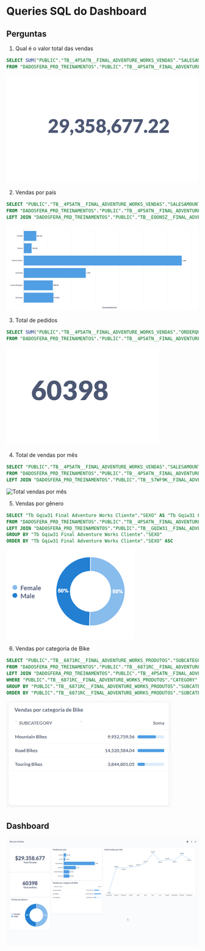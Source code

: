 # Queries SQL do Dashboard

## Perguntas 

1. Qual é o valor total das vendas

``` sql
SELECT SUM("PUBLIC"."TB__4P5ATN__FINAL_ADVENTURE_WORKS_VENDAS"."SALESAMOUNT") AS "sum"
FROM "DADOSFERA_PRD_TREINAMENTOS"."PUBLIC"."TB__4P5ATN__FINAL_ADVENTURE_WORKS_VENDAS"
```

![Total de vendas](prints/totalvendas.png)

2. Vendas por país

``` sql
SELECT "PUBLIC"."TB__4P5ATN__FINAL_ADVENTURE_WORKS_VENDAS"."SALESAMOUNT" AS "SALESAMOUNT", "Tb Eoon5z Final Adventure Works Localizacao"."PAIS" AS "Tb Eoon5z Final Adventure Works Localizacao__PAIS"
FROM "DADOSFERA_PRD_TREINAMENTOS"."PUBLIC"."TB__4P5ATN__FINAL_ADVENTURE_WORKS_VENDAS"
LEFT JOIN "DADOSFERA_PRD_TREINAMENTOS"."PUBLIC"."TB__EOON5Z__FINAL_ADVENTURE_WORKS_LOCALIZACAO" AS "Tb Eoon5z Final Adventure Works Localizacao" ON "PUBLIC"."TB__4P5ATN__FINAL_ADVENTURE_WORKS_VENDAS"."SALESTERRITORYKEY" = "Tb Eoon5z Final Adventure Works Localizacao"."SALESTERRITORYKEY"
```

![Vendas por países](prints/vendas-pais.png)

3. Total de pedidos

```sql
SELECT SUM("PUBLIC"."TB__4P5ATN__FINAL_ADVENTURE_WORKS_VENDAS"."ORDERQUANTITY") AS "sum"
FROM "DADOSFERA_PRD_TREINAMENTOS"."PUBLIC"."TB__4P5ATN__FINAL_ADVENTURE_WORKS_VENDAS"
```

![total pedidos](prints/totalpedidos.png)

4. Total de vendas por mês

```sql
SELECT "PUBLIC"."TB__4P5ATN__FINAL_ADVENTURE_WORKS_VENDAS"."SALESAMOUNT" AS "SALESAMOUNT", "Tb 57wf9k Final Adventure Works Data"."MES" AS "Tb 57wf9k Final Adventure Works Data__MES"
FROM "DADOSFERA_PRD_TREINAMENTOS"."PUBLIC"."TB__4P5ATN__FINAL_ADVENTURE_WORKS_VENDAS"
LEFT JOIN "DADOSFERA_PRD_TREINAMENTOS"."PUBLIC"."TB__57WF9K__FINAL_ADVENTURE_WORKS_DATA" AS "Tb 57wf9k Final Adventure Works Data" ON "PUBLIC"."TB__4P5ATN__FINAL_ADVENTURE_WORKS_VENDAS"."DATA_PEDIDO" = "Tb 57wf9k Final Adventure Works Data"."DATA"
```

![Total vendas por mês](prints/totalvendaspormês.png)

5. Vendas por gênero

``` sql
SELECT "Tb Gqiw31 Final Adventure Works Cliente"."SEXO" AS "Tb Gqiw31 Final Adventure Works Cliente__SEXO", SUM("PUBLIC"."TB__4P5ATN__FINAL_ADVENTURE_WORKS_VENDAS"."SALESAMOUNT") AS "sum"
FROM "DADOSFERA_PRD_TREINAMENTOS"."PUBLIC"."TB__4P5ATN__FINAL_ADVENTURE_WORKS_VENDAS"
LEFT JOIN "DADOSFERA_PRD_TREINAMENTOS"."PUBLIC"."TB__GQIW31__FINAL_ADVENTURE_WORKS_CLIENTE" AS "Tb Gqiw31 Final Adventure Works Cliente" ON "PUBLIC"."TB__4P5ATN__FINAL_ADVENTURE_WORKS_VENDAS"."CUSTOMERKEY" = "Tb Gqiw31 Final Adventure Works Cliente"."CUSTOMERKEY"
GROUP BY "Tb Gqiw31 Final Adventure Works Cliente"."SEXO"
ORDER BY "Tb Gqiw31 Final Adventure Works Cliente"."SEXO" ASC
``` 

![Vendas por gênero](prints/vendasporgenero.png)

6. Vendas por categoria de Bike

```sql
SELECT "PUBLIC"."TB__6871RC__FINAL_ADVENTURE_WORKS_PRODUTOS"."SUBCATEGORY" AS "SUBCATEGORY", SUM("Tb 4p5atn Final Adventure Works Vendas"."SALESAMOUNT") AS "sum"
FROM "DADOSFERA_PRD_TREINAMENTOS"."PUBLIC"."TB__6871RC__FINAL_ADVENTURE_WORKS_PRODUTOS"
LEFT JOIN "DADOSFERA_PRD_TREINAMENTOS"."PUBLIC"."TB__4P5ATN__FINAL_ADVENTURE_WORKS_VENDAS" AS "Tb 4p5atn Final Adventure Works Vendas" ON "PUBLIC"."TB__6871RC__FINAL_ADVENTURE_WORKS_PRODUTOS"."PRODUCTKEY" = "Tb 4p5atn Final Adventure Works Vendas"."PRODUCTKEY"
WHERE "PUBLIC"."TB__6871RC__FINAL_ADVENTURE_WORKS_PRODUTOS"."CATEGORY" = 'Bikes'
GROUP BY "PUBLIC"."TB__6871RC__FINAL_ADVENTURE_WORKS_PRODUTOS"."SUBCATEGORY"
ORDER BY "PUBLIC"."TB__6871RC__FINAL_ADVENTURE_WORKS_PRODUTOS"."SUBCATEGORY" ASC
```

![Vendas Categoria por bike](prints/vendascategoriabike.png)

## Dashboard

![Resumo de vendas](prints/resumovendas.png)